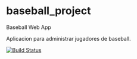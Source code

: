 # baseball_project
Baseball Web App

Aplicacion para administrar jugadores de baseball.

[![Build Status](https://travis-ci.org/juliog90/baseball_project.svg?branch=master)](https://travis-ci.org/juliog90/baseball_project)
